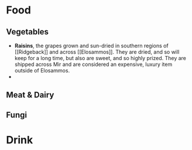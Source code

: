 # Food

## Vegetables

  - **Raisins**, the grapes grown and sun-dried in southern regions of [[Ridgeback]] and across [[Elosammos]]. They are dried, and so will keep for a long time, but also are sweet, and so highly prized. They are shipped across Mir and are considered an expensive, luxury item outside of Elosammos.
  - 

## Meat & Dairy

## Fungi

# Drink

## 